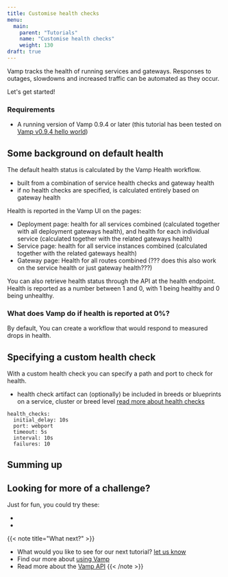 ```yaml
---
title: Customise health checks
menu:
  main:
    parent: "Tutorials"
    name: "Customise health checks"
    weight: 130
draft: true
---
```


Vamp tracks the health of running services and gateways. Responses to outages, slowdowns and increased traffic can be automated as they occur.

Let's get started!

### Requirements

* A running version of Vamp 0.9.4 or later (this tutorial has been tested on [Vamp v0.9.4 hello world](/documentation/installation/v0.9.4/hello-world))

## Some background on default health
The default health status is calculated by the Vamp Health workflow.

- built from a combination of service health checks and gateway health
- if no health checks are specified, is calculated entirely based on gateway health

Health is reported in the Vamp UI on the pages:

* Deployment page: health for all services combined (calculated together with all deployment gateways health), and health for each individual service (calculated together with the related gateways health)
* Service page: health for all service instances combined (calculated together with the related gateways health)
* Gateway page: Health for all routes combined (??? does this also work on the service health or just gateway health???)

You can also retrieve health status through the API at the health endpoint. Health is reported as a number between 1 and 0, with 1 being healthy and 0 being unhealthy.

### What does Vamp do if health is reported at 0%?
By default,
You can create a workflow that would respond to measured drops in health.

## Specifying a custom health check
With a custom health check you can specify a path and port to check for health.

- health check artifact can (optionally) be included in breeds or blueprints on a service, cluster or breed level
  [read more about health checks](/documentation/using-vamp/health/)

```
health_checks:
  initial_delay: 10s
  port: webport
  timeout: 5s
  interval: 10s
  failures: 10
```



## Summing up


## Looking for more of a challenge?
Just for fun, you could try these:

*
*

{{< note title="What next?" >}}
* What would you like to see for our next tutorial? [let us know](mailto:info@vamp.io)
* Find our more about [using Vamp](/documentation/using-vamp/artifacts)
* Read more about the [Vamp API](/documentation/api/api-reference)
{{< /note >}}

